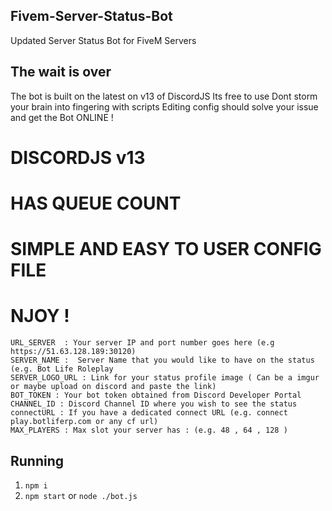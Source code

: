 ## Fivem-Server-Status-Bot
Updated Server Status Bot for FiveM Servers

## The wait is over 
The bot is built on the latest on v13 of DiscordJS
Its free to use
Dont storm your brain into fingering with scripts
Editing config should solve your issue and get the Bot ONLINE !

# DISCORDJS v13
# HAS QUEUE COUNT
# SIMPLE AND EASY TO USER CONFIG FILE
# NJOY !

```
URL_SERVER  : Your server IP and port number goes here (e.g https://51.63.128.189:30120)
SERVER_NAME :  Server Name that you would like to have on the status (e.g. Bot Life Roleplay
SERVER_LOGO_URL : Link for your status profile image ( Can be a imgur or maybe upload on discord and paste the link)
BOT_TOKEN : Your bot token obtained from Discord Developer Portal
CHANNEL_ID : Discord Channel ID where you wish to see the status 
connectURL : If you have a dedicated connect URL (e.g. connect play.botliferp.com or any cf url)
MAX_PLAYERS : Max slot your server has : (e.g. 48 , 64 , 128 )
```
## Running
1. `npm i`
2. `npm start` or `node ./bot.js`

